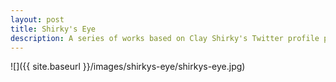 ```yaml
---
layout: post
title: Shirky's Eye
description: A series of works based on Clay Shirky's Twitter profile picture.
---
```



![]({{ site.baseurl }}/images/shirkys-eye/shirkys-eye.jpg)
